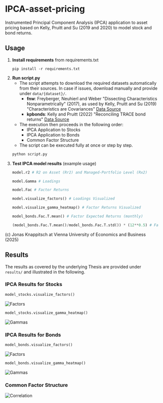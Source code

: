 # IPCA-asset-pricing
Instrumented Principal Component Analysis (IPCA) application to asset pricing based on Kelly, Pruitt and Su (2019 and 2020) to model stock and bond returns.

## Usage
1. **Install requirements** from requirements.txt
    ``` 
    pip install -r requirements.txt
    ```
2. **Run script.py** 
    - The script attempts to download the required datasets automatically from their sources. In case if issues, download manually and provide under `data/{dataset}/`.
        - **fnw**: Freyberger, Neuhierl and Weber "Dissecting Characteristics Nonparametrically" (2017), as used by Kelly, Pruitt and Su (2019) "Characteristics are Covariances"
        [Data Source](https://sethpruitt.net/2019/12/01/characteristics-are-covariances/)
        - **kpbonds**: Kelly and Pruitt (2022) "Reconciling TRACE bond returns" [Data Source](https://sethpruitt.net/2022/03/29/reconciling-trace-bond-returns/)
    - The execution then proceeds in the following order:
        - IPCA Application to Stocks
        - IPCA Application to Bonds
        - Common Factor Structure
    - The script can be executed fully at once or step by step.
    ``` python
    python script.py
    ```
3. **Test IPCA model results** (example usage)
    ``` python
    model.r2 # R2 on Asset (Rr2) and Managed-Portfolio Level (Rx2)

    model.Gamma # Loadings

    model.Fac # Factor Returns

    model.visualize_factors() # Loadings Visualized

    model.visualize_gamma_heatmap() # Factor Returns Visualized

    model_bonds.Fac.T.mean() # Factor Expected Returns (monthly)

    (model_bonds.Fac.T.mean()/model_bonds.Fac.T.std()) * (12**0.5) # Factor Sharpe Ratios (annualized)
    ```

(c) Jonas Knappitsch at Vienna University of Economics and Business (2025)

## Results
The results as covered by the underlying Thesis are provided under `results/` and illustrated in the following.

### IPCA Results for Stocks
``` python
model_stocks.visualize_factors()
```
![Factors](python/results/fnw/results_no_anomaly_factors_K5.png "IPCA Latent Factor Returns")

``` python
model_stocks.visualize_gamma_heatmap()
```
![Gammas](python/results/fnw/results_no_anomaly_gamma_heatmap_K5.png "IPCA Gamma Loadings")

### IPCA Results for Bonds
``` python
model_bonds.visualize_factors()
```
![Factors](python/results/kpbonds/results_no_anomaly_factors_K5.png "IPCA Latent Factor Returns")

``` python
model_bonds.visualize_gamma_heatmap()
```
![Gammas](python/results/kpbonds/results_no_anomaly_gamma_heatmap_K5.png "IPCA Gamma Loadings")

### Common Factor Structure
![Correlation](python/results/common/ipca_correlations_stock_bond.png "IPCA Correlation Stocks and Bonds")